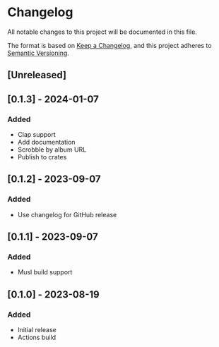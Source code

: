 # Changelog
All notable changes to this project will be documented in this file.

The format is based on [Keep a Changelog](https://keepachangelog.com/en/1.0.0/),
and this project adheres to [Semantic Versioning](https://semver.org/spec/v2.0.0.html).

## [Unreleased]

## [0.1.3] - 2024-01-07
### Added
- Clap support
- Add documentation
- Scrobble by album URL
- Publish to crates

## [0.1.2] - 2023-09-07
### Added
- Use changelog for GitHub release

## [0.1.1] - 2023-09-07
### Added
- Musl build support

## [0.1.0] - 2023-08-19
### Added
- Initial release
- Actions build
